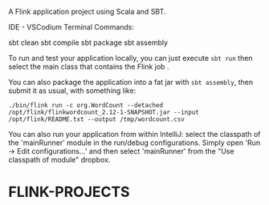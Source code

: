 A Flink application project using Scala and SBT.

IDE - VSCodium
Terminal Commands:

sbt clean
sbt compile
sbt package
sbt assembly

To run and test your application locally, you can just execute `sbt run` then select the main class that contains the Flink job . 

You can also package the application into a fat jar with `sbt assembly`, then submit it as usual, with something like: 

```
./bin/flink run -c org.WordCount --detached /opt/flink/flinkwordcount_2.12-1-SNAPSHOT.jar --input /opt/flink/README.txt --output /tmp/wordcount.csv
```


You can also run your application from within IntelliJ:  select the classpath of the 'mainRunner' module in the run/debug configurations.
Simply open 'Run -> Edit configurations...' and then select 'mainRunner' from the "Use classpath of module" dropbox. 
# FLINK-PROJECTS



